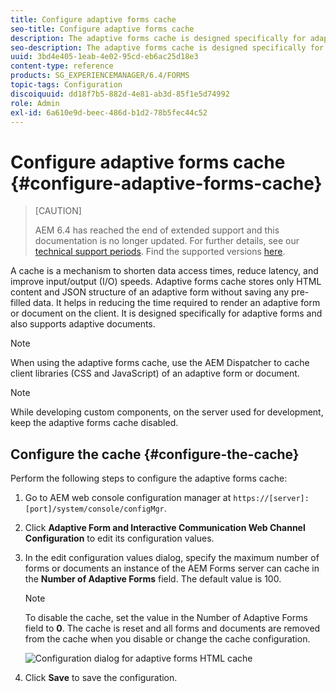 ```yaml
---
title: Configure adaptive forms cache
seo-title: Configure adaptive forms cache
description: The adaptive forms cache is designed specifically for adaptive forms and documents. It caches adaptive forms and adaptive documents with the objective of reducing the time required to render an adaptive form or document on the client. 
seo-description: The adaptive forms cache is designed specifically for adaptive forms and documents. It caches adaptive forms and adaptive documents with the objective of reducing the time required to render an adaptive form or document on the client. 
uuid: 3bd4e405-1eab-4e02-95cd-eb6ac25d18e3
content-type: reference
products: SG_EXPERIENCEMANAGER/6.4/FORMS
topic-tags: Configuration
discoiquuid: dd18f7b5-882d-4e81-ab3d-85f1e5d74992
role: Admin
exl-id: 6a610e9d-beec-486d-b1d2-78b5fec44c52
---
```

# Configure adaptive forms cache {#configure-adaptive-forms-cache}

>[CAUTION]
>
>AEM 6.4 has reached the end of extended support and this documentation is no longer updated. For further details, see our [technical support periods](https://helpx.adobe.com/support/programs/eol-matrix.html). Find the supported versions [here](https://experienceleague.adobe.com/docs/).

A cache is a mechanism to shorten data access times, reduce latency, and improve input/output (I/O) speeds. Adaptive forms cache stores only HTML content and JSON structure of an adaptive form without saving any pre-filled data. It helps in reducing the time required to render an adaptive form or document on the client. It is designed specifically for adaptive forms and also supports adaptive documents.

>[!NOTE]
>
>When using the adaptive forms cache, use the AEM Dispatcher to cache client libraries (CSS and JavaScript) of an adaptive form or document.

>[!NOTE]
>
>While developing custom components, on the server used for development, keep the adaptive forms cache disabled.

## Configure the cache {#configure-the-cache}

Perform the following steps to configure the adaptive forms cache:

1. Go to AEM web console configuration manager at `https://[server]:[port]/system/console/configMgr`.
1. Click **Adaptive Form and Interactive Communication Web Channel Configuration** to edit its configuration values.
1. In the edit configuration values dialog, specify the maximum number of forms or documents an instance of the AEM Forms server can cache in the **Number of Adaptive Forms** field. The default value is 100.

   >[!NOTE]
   >
   >To disable the cache, set the value in the Number of Adaptive Forms field to **0**. The cache is reset and all forms and documents are removed from the cache when you disable or change the cache configuration.

   ![Configuration dialog for adaptive forms HTML cache](assets/cache-configuration-edit.png)

1. Click **Save** to save the configuration.
